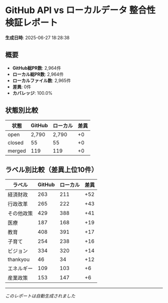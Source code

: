 # GitHub API vs ローカルデータ 整合性検証レポート

**生成日時**: 2025-06-27 18:28:38

## 概要

- **GitHub総PR数**: 2,964件
- **ローカル総PR数**: 2,964件
- **ローカルファイル数**: 2,965件
- **差異**: 0件
- **カバレッジ**: 100.0%

## 状態別比較

| 状態 | GitHub | ローカル | 差異 |
|------|--------|----------|------|
| open | 2,790 | 2,790 | +0 |
| closed | 55 | 55 | +0 |
| merged | 119 | 119 | +0 |

## ラベル別比較（差異上位10件）

| ラベル | GitHub | ローカル | 差異 |
|--------|--------|----------|------|
| 経済財政 | 263 | 211 | +52 |
| 行政改革 | 265 | 222 | +43 |
| その他政策 | 429 | 388 | +41 |
| 医療 | 187 | 168 | +19 |
| 教育 | 408 | 391 | +17 |
| 子育て | 254 | 238 | +16 |
| ビジョン | 334 | 320 | +14 |
| thankyou | 46 | 34 | +12 |
| エネルギー | 109 | 103 | +6 |
| 産業政策 | 153 | 147 | +6 |

---
*このレポートは自動生成されました*